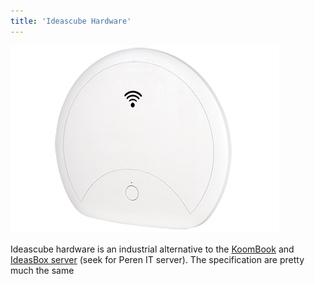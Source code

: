 ```yaml
---
title: 'Ideascube Hardware'
---
```


![](CMAL100_430_1.jpg)

Ideascube hardware is an industrial alternative to the [KoomBook](http://koombook-training.doc.bibliosansfrontieres.org/) and [IdeasBox server](http://ideasbox.doc.bibliosansfrontieres.org/en/electricity-in-the-box) (seek for Peren IT server). The specification are pretty much the same 



